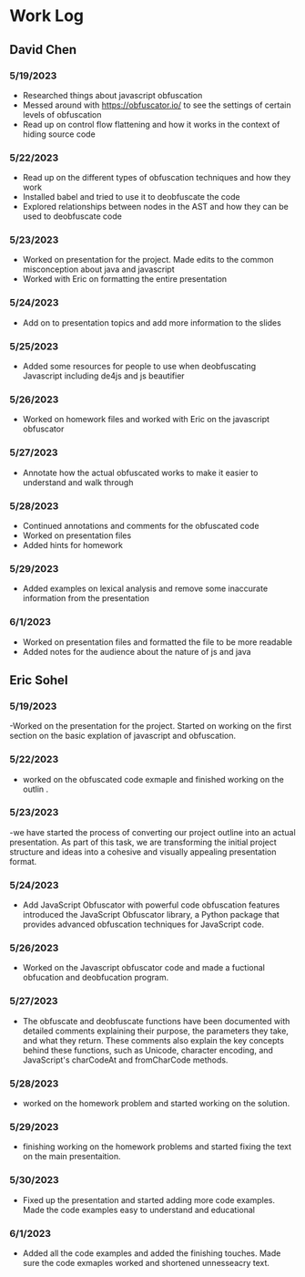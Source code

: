# Work Log

## David Chen

### 5/19/2023

- Researched things about javascript obfuscation
- Messed around with https://obfuscator.io/ to see the settings of certain levels of obfuscation
- Read up on control flow flattening and how it works in the context of hiding source code

### 5/22/2023

- Read up on the different types of obfuscation techniques and how they work
- Installed babel and tried to use it to deobfuscate the code
- Explored relationships between nodes in the AST and how they can be used to deobfuscate code

### 5/23/2023

- Worked on presentation for the project. Made edits to the common misconception about java and javascript
- Worked with Eric on formatting the entire presentation

### 5/24/2023

- Add on to presentation topics and add more information to the slides

### 5/25/2023

- Added some resources for people to use when deobfuscating Javascript including de4js and js beautifier

### 5/26/2023

- Worked on homework files and worked with Eric on the javascript obfuscator

### 5/27/2023

- Annotate how the actual obfuscated works to make it easier to understand and walk through

### 5/28/2023

- Continued annotations and comments for the obfuscated code
- Worked on presentation files
- Added hints for homework

### 5/29/2023

- Added examples on lexical analysis and remove some inaccurate information from the presentation

### 6/1/2023

- Worked on presentation files and formatted the file to be more readable
- Added notes for the audience about the nature of js and java

## Eric Sohel

### 5/19/2023

-Worked on the presentation for the project. Started on working on the first section on the basic explation of javascript and obfuscation.

### 5/22/2023

- worked on the obfuscated code exmaple and finished working on the outlin .

### 5/23/2023

-we have started the process of converting our project outline into an actual presentation. As part of this task, we are transforming the initial project structure and ideas into a cohesive and visually appealing presentation format.

### 5/24/2023

- Add JavaScript Obfuscator with powerful code obfuscation features
  introduced the JavaScript Obfuscator library, a Python package that provides advanced obfuscation techniques for JavaScript code.

### 5/26/2023

- Worked on the Javascript obfuscator code and made a fuctional obfucation and deobfucation program.

### 5/27/2023

- The obfuscate and deobfuscate functions have been documented with detailed comments explaining their purpose, the parameters they take, and what they return. These comments also explain the key concepts behind these functions, such as Unicode, character encoding, and JavaScript's charCodeAt and fromCharCode methods.

### 5/28/2023

- worked on the homework problem and started working on the solution.

### 5/29/2023

- finishing working on the homework problems and started fixing the text on the main presentaition.

### 5/30/2023

- Fixed up the presentation and started adding more code examples. Made the code examples easy to understand and educational

### 6/1/2023

- Added all the code examples and added the finishing touches. Made sure the code exmaples worked and shortened unnesseacry text.
